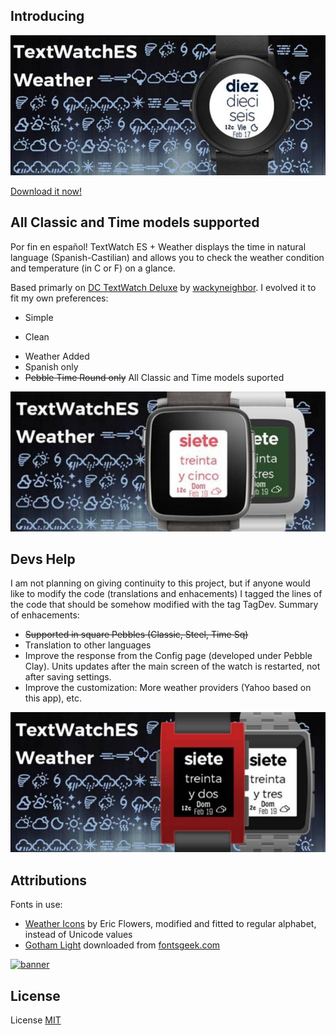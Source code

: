 Introducing
------------


![banner](store/assets/BannerTextWatchES-Weather.png)


[Download it now!](https://apps.getpebble.com/en_US/application/58a94da90dfc32d35b0002f8)


All Classic and Time models supported
--------------------
Por fin en español! TextWatch ES + Weather displays the time in natural language (Spanish-Castilian) and allows you to check the weather condition and temperature (in C or F) on a glance. 

Based primarly on [DC TextWatch Deluxe](https://github.com/wackyneighbor/DC_Text_Watch_Deluxe) by [wackyneighbor](https://github.com/wackyneighbor). I evolved it to fit my own preferences:
  * Simple
  + Clean
  * Weather Added
  * Spanish only
  * ~~Pebble Time Round only~~ All Classic and Time models suported
  
![banner](store/assets/BannerTextWatchES-Weather-Time.png)

Devs Help
--------------------
I am not planning on giving continuity to this project, but if anyone would like to modify the code (translations and enhacements) I tagged the lines of the code that should be somehow modified with the tag TagDev. Summary of enhacements:

  * ~~Supported in square Pebbles (Classic, Steel, Time Sq)~~
  * Translation to other languages
  * Improve the response from the Config page (developed under Pebble Clay). Units updates after the main screen of the watch is restarted, not after saving settings.
  * Improve the customization: More weather providers (Yahoo based on this app), etc.

![banner](store/assets/BannerTextWatchES-WeatherClass.png)

Attributions
--------------------
Fonts in use: 
* [Weather Icons](https://erikflowers.github.io/weather-icons) by Eric Flowers, modified and fitted to regular alphabet, instead of Unicode values
* [Gotham Light](http://fontsgeek.com/fonts/Gotham-Light) downloaded from [fontsgeek.com](http://fontsgeek.com)

[![banner](https://poweredby.yahoo.com/white.png)](https://www.yahoo.com/?ilc=401)

License
--------
License [MIT](https://github.com/dieghernan/TextWatchES_Weather/blob/master/MIT%20License)
